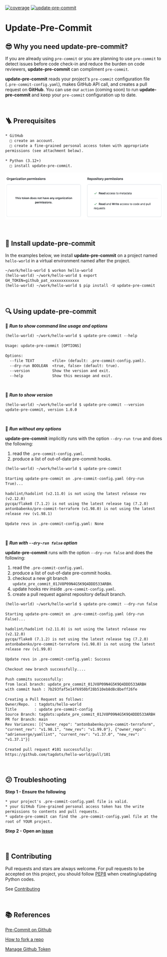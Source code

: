 [![coverage](https://github.com/tagdots-dev/public201/actions/workflows/cron-coverage.yaml/badge.svg)](https://github.com/tagdots-dev/public201/actions/workflows/cron-coverage.yaml) [![update-pre-commit](https://github.com/tagdots-dev/public201/actions/workflows/cron-update-pre-commit.yaml/badge.svg)](https://github.com/tagdots-dev/public201/actions/workflows/cron-update-pre-commit.yaml)

# Update-Pre-Commit

## 😎 Why you need update-pre-commit?
If you are already using `pre-commit` or you are planning to use `pre-commit` to detect issues before code check-in and reduce the burden on code reviewers, **update-pre-commit** can compliment `pre-commit`.

**update-pre-commit** reads your project's `pre-commit` configuration file (`.pre-commit-config.yaml`), makes GitHub API call, and creates a pull request on **GitHub**.  You can use our `action` (coming soon) to run **update-pre-commit** and keep your `pre-commit` configuration up to date.

<br>

## 🪜 Prerequisites
```
* GitHub
  □ create an account.
  □ create a fine-grained personal access token with appropriate permissions (see attachment below).

* Python (3.12+)
  □ install update-pre-commit.
```

![GitHub Token Permission](assets/github_token-permissions.png)

<br>

## 🔆 Install update-pre-commit

In the examples below, we install **update-pre-commit** on a project named `hello-world` in a virtual environment named after the project.

```
~/work/hello-world $ workon hello-world
(hello-world) ~/work/hello-world $ export GH_TOKEN=github_pat_xxxxxxxxxxxxx
(hello-world) ~/work/hello-world $ pip install -U update-pre-commit
```

<br>

## 🔍 Using update-pre-commit

🏃 _**Run to show command line usage and options**_
```
(hello-world) ~/work/hello-world $ update-pre-commit --help

Usage: update-pre-commit [OPTIONS]

Options:
  --file TEXT        <file> (default: .pre-commit-config.yaml).
  --dry-run BOOLEAN  <true, false> (default: true).
  --version          Show the version and exit.
  --help             Show this message and exit.
```

<br>

🏃 _**Run to show version**_
```
(hello-world) ~/work/hello-world $ update-pre-commit --version
update-pre-commit, version 1.0.0
```

<br>

🏃 _**Run without any options**_

**update-pre-commit** implicitly runs with the option `--dry-run true` and does the following:
1. read the `.pre-commit-config.yaml`.
1. produce a list of out-of-date pre-commit hooks.

```
(hello-world) ~/work/hello-world $ update-pre-commit

Starting update-pre-commit on .pre-commit-config.yaml (dry-run True)...

hadolint/hadolint (v2.11.0) is not using the latest release rev (v2.12.0)
pycqa/flake8 (7.1.2) is not using the latest release tag (7.2.0)
antonbabenko/pre-commit-terraform (v1.98.0) is not using the latest release rev (v1.98.1)

Update revs in .pre-commit-config.yaml: None
```

<br>

🏃 _**Run with `--dry-run false` option**_

**update-pre-commit** runs with the option `--dry-run false` and does the following:
1. read the `.pre-commit-config.yaml`.
1. produce a list of out-of-date pre-commit hooks.
1. checkout a new git branch `update_pre_commit_01JV8P09N4G5K9Q4DDD533ARBH`.
1. update hooks rev inside `.pre-commit-config.yaml`.
1. create a pull request against repository default branch.

```
(hello-world) ~/work/hello-world $ update-pre-commit --dry-run false

Starting update-pre-commit on .pre-commit-config.yaml (dry-run False)...

hadolint/hadolint (v2.11.0) is not using the latest release rev (v2.12.0)
pycqa/flake8 (7.1.2) is not using the latest release tag (7.2.0)
antonbabenko/pre-commit-terraform (v1.98.0) is not using the latest release rev (v1.99.0)

Update revs in .pre-commit-config.yaml: Success

Checkout new branch successfully....

Push commits successfully:
from local branch: update_pre_commit_01JV8P09N4G5K9Q4DDD533ARBH
with commit hash : 7b293faf5e14f6950bf28b510eb8d8c8beff26fe

Creating a Pull Request as follows:
Owner/Repo.  : tagdots/hello-world
Title        : update pre-commit-config
Source Branch: tagdots:update_pre_commit_01JV8P09N4G5K9Q4DDD533ARBH
PR for Branch: main
Rev Variances: [{"owner_repo": "antonbabenko/pre-commit-terraform", "current_rev": "v1.98.1", "new_rev": "v1.99.0"}, {"owner_repo": "adrienverge/yamllint", "current_rev": "v1.37.0", "new_rev": "v1.37.1"}]

Created pull request #101 successfully: https://github.com/tagdots/hello-world/pull/101
```

<br>

## 😕  Troubleshooting

**Step 1 - Ensure the following**

```
* your project's .pre-commit-config.yaml file is valid.
* your GitHub fine-grained personal access token has the write permissions to contents and pull requests.
* update-pre-commit can find the .pre-commit-config.yaml file at the root of YOUR project.
```

**Step 2 - Open an [issue][issues]**

<br>

## 🙏  Contributing

Pull requests and stars are always welcome.  For pull requests to be accepted on this project, you should follow [PEP8][pep8] when creating/updating Python codes.

See [Contributing](CONTRIBUTING.md)

<br>

## 📚 References

[Pre-Commit on Github](https://github.com/pre-commit/pre-commit-hooks)

[How to fork a repo](https://docs.github.com/en/pull-requests/collaborating-with-pull-requests/working-with-forks/fork-a-repo)

[Manage Github Token](https://docs.github.com/en/authentication/keeping-your-account-and-data-secure/managing-your-personal-access-tokens)

<br>

[issues]: https://github.com/tagdots/update-pre-commit/issues
[pep8]: https://google.github.io/styleguide/pyguide.html
